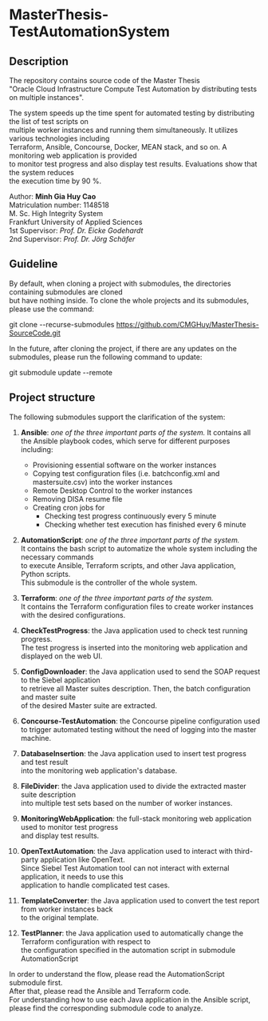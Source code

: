 # MasterThesis-TestAutomationSystem

## Description
The repository contains source code of the Master Thesis  
"Oracle Cloud Infrastructure Compute Test Automation by distributing tests on multiple instances".

The system speeds up the time spent for automated testing by distributing the list of test scripts on  
multiple worker instances and running them simultaneously. It utilizes various technologies including  
Terraform, Ansible, Concourse, Docker, MEAN stack, and so on. A monitoring web application is provided  
to monitor test progress and also display test results. Evaluations show that the system reduces  
the execution time by 90 %.

Author: **Minh Gia Huy Cao**  
Matriculation number: 1148518  
M. Sc. High Integrity System  
Frankfurt University of Applied Sciences  
1st Supervisor: *Prof. Dr. Eicke Godehardt*  
2nd Supervisor: *Prof. Dr. Jörg Schäfer*

## Guideline
By default, when cloning a project with submodules, the directories containing submodules are cloned  
but have nothing inside. To clone the whole projects and its submodules, please use the command:

git clone --recurse-submodules https://github.com/CMGHuy/MasterThesis-SourceCode.git

In the future, after cloning the project, if there are any updates on the submodules, please run the following command to update:

git submodule update --remote

## Project structure
The following submodules support the clarification of the system:

1.  **Ansible**: *one of the three important parts of the system.*
    It contains all the Ansible playbook codes, which serve for different purposes including:
    - Provisioning essential software on the worker instances
    - Copying test configuration files (i.e. batchconfig.xml and mastersuite.csv) into the worker instances
    - Remote Desktop Control to the worker instances
    - Removing DISA resume file
    - Creating cron jobs for
        + Checking test progress continuously every 5 minute
        + Checking whether test execution has finished every 6 minute

2.  **AutomationScript**: *one of the three important parts of the system.*  
    It contains the bash script to automatize the whole system including the necessary commands  
    to execute Ansible, Terraform scripts, and other Java application, Python scripts.  
    This submodule is the controller of the whole system.

3.  **Terraform**: *one of the three important parts of the system.*  
    It contains the Terraform configuration files to create worker instances  
    with the desired configurations.

4.  **CheckTestProgress**: the Java application used to check test running progress.  
    The test progress is inserted into the monitoring web application and displayed on the web UI.

5.  **ConfigDownloader**: the Java application used to send the SOAP request to the Siebel application  
    to retrieve all Master suites description. Then, the batch configuration and master suite  
    of the desired Master suite are extracted.

6.  **Concourse-TestAutomation**: the Concourse pipeline configuration used to trigger automated testing
    without the need of logging into the master machine.

7.  **DatabaseInsertion**: the Java application used to insert test progress and test result  
    into the monitoring web application's database.

8.  **FileDivider**: the Java application used to divide the extracted master suite description  
    into multiple test sets based on the number of worker instances.

9.  **MonitoringWebApplication**: the full-stack monitoring web application used to monitor test progress  
    and display test results.

10.  **OpenTextAutomation**: the Java application used to interact with third-party application like OpenText.  
     Since Siebel Test Automation tool can not interact with external application, it needs to use this  
     application to handle complicated test cases.

11. **TemplateConverter**: the Java application used to convert the test report from worker instances back  
    to the original template.

12. **TestPlanner**: the Java application used to automatically change the Terraform configuration with respect to  
    the configuration specified in the automation script in submodule AutomationScript

In order to understand the flow, please read the AutomationScript submodule first.  
After that, please read the Ansible and Terraform code.  
For understanding how to use each Java application in the Ansible script,  
please find the corresponding submodule code to analyze.